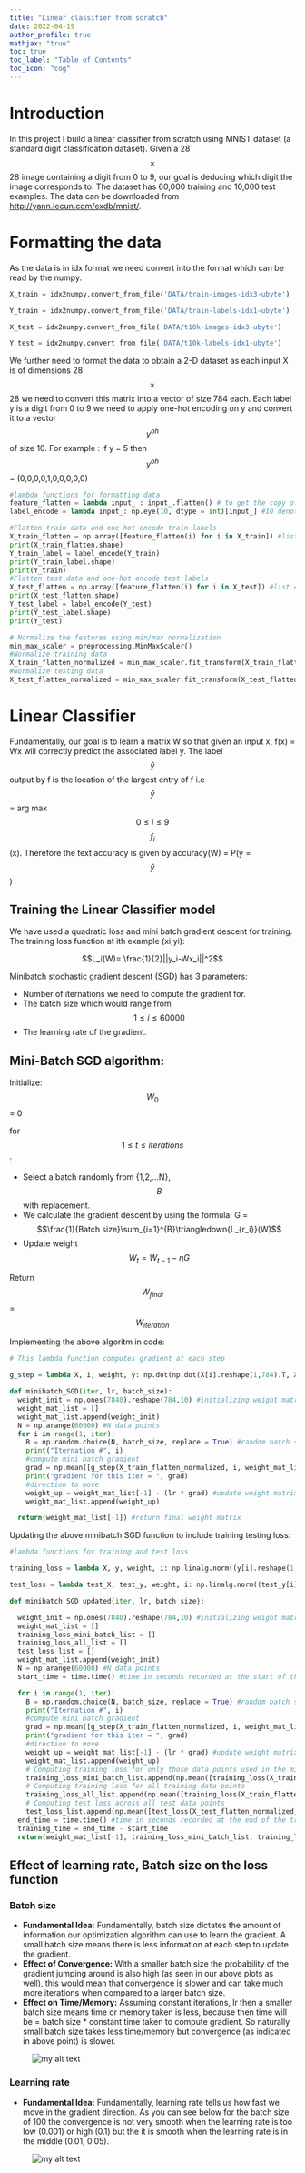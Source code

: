 ```yaml
---
title: "Linear classifier from scratch"
date: 2022-04-19
author_profile: true
mathjax: "true"
toc: true
toc_label: "Table of Contents"
toc_icon: "cog"
---
```



# Introduction
In this project I build a linear classifier from scratch using MNIST dataset (a standard digit classification dataset). Given a 28 $$\times$$ 28 image containing a digit from 0 to 9, our goal is deducing which digit the image corresponds to. The dataset has 60,000 training and 10,000 test examples. The data can be downloaded from http://yann.lecun.com/exdb/mnist/.

# Formatting the data

As the data is in idx format we need convert into the format which can be read by the numpy.

```python
X_train = idx2numpy.convert_from_file('DATA/train-images-idx3-ubyte')

Y_train = idx2numpy.convert_from_file('DATA/train-labels-idx1-ubyte')

X_test = idx2numpy.convert_from_file('DATA/t10k-images-idx3-ubyte')

Y_test = idx2numpy.convert_from_file('DATA/t10k-labels-idx1-ubyte')
```

We further need to format the data to obtain a 2-D dataset as each input X is of dimensions 28 $$\times$$ 28 we need to convert this matrix into a vector of size 784 each. Each label y is a digit from 0 to 9 we need to apply one-hot encoding on y and convert it to a vector $$y^{oh}$$ of size 10. For example :
if y = 5 then $$y^{oh}$$ = (0,0,0,0,1,0,0,0,0,0)

```python
#lambda functions for formatting data
feature_flatten = lambda input_ : input_.flatten() # to get the copy of the array in 1D
label_encode = lambda input_: np.eye(10, dtype = int)[input_] #10 denotes the total no. of digits in MNIST 0-9 i.e the input

#Flatten train data and one-hot encode train labels
X_train_flatten = np.array([feature_flatten(i) for i in X_train]) #list comprehension to flatten each row in the array
print(X_train_flatten.shape)
Y_train_label = label_encode(Y_train)
print(Y_train_label.shape)
print(Y_train)
#Flatten test data and one-hot encode test labels
X_test_flatten = np.array([feature_flatten(i) for i in X_test]) #list comprehension to flatten each row in the array
print(X_test_flatten.shape)
Y_test_label = label_encode(Y_test)
print(Y_test_label.shape)
print(Y_test)

# Normalize the features using min/max normalization
min_max_scaler = preprocessing.MinMaxScaler()
#Normalize training data
X_train_flatten_normalized = min_max_scaler.fit_transform(X_train_flatten)
#Normalize testing data
X_test_flatten_normalized = min_max_scaler.fit_transform(X_test_flatten)
```


# Linear Classifier
Fundamentally, our goal is to learn a matrix W so that given an input x, f(x) = Wx will correctly predict the associated label y. The label $$\hat{y}$$ output by f is the location of the largest entry of f i.e $$\hat{y}$$ = arg max $${0{\le} i {\le} 9 }$$ $$f_i$$(x). Therefore the text accuracy is given by accuracy(W) = P(y = $$\hat{y}$$)

## Training the Linear Classifier model
We have used a quadratic loss and mini batch gradient descent for training. The training loss function at ith example (xi;yi):

$$L_i(W)= \frac{1}{2}||y_i-Wx_i||^2$$

Minibatch stochastic gradient descent (SGD) has 3 parameters:
- Number of iternations we need to compute the gradient for.
- The batch size which would range from $${1{\le} i {\le} 60000 }$$
- The learning rate of the gradient.

## Mini-Batch SGD algorithm:
Initialize: $$W_0$$ = 0

for $${1{\le} t {\le} iterations }$$ :
- Select a batch randomly from {1,2,...N}, $$B$$ with replacement.
- We calculate the gradient descent by using the formula:
G = $$\frac{1}{Batch size}\sum_{i=1}^{B}\triangledown{L_{r_i}}(W)$$
- Update weight $${W_t}={W_{t-1}}-{\eta}G$$

Return $${W_{final}}$$ = $${W_{iteration}}$$

Implementing the above algoritm in code:

```python
# This lambda function computes gradient at each step

g_step = lambda X, i, weight, y: np.dot(np.dot(X[i].reshape(1,784).T, X[i].reshape(1,784)), weight) - np.dot(X[i].reshape(1,784).T, y[i].reshape(1,10))

def minibatch_SGD(iter, lr, batch_size):
  weight_init = np.ones(7840).reshape(784,10) #initializing weight matrix
  weight_mat_list = []
  weight_mat_list.append(weight_init)
  N = np.arange(60000) #N data points
  for i in range(1, iter):
    B = np.random.choice(N, batch_size, replace = True) #random batch selected with replacement
    print("Iternation #", i)
    #compute mini batch gradient
    grad = np.mean([g_step(X_train_flatten_normalized, i, weight_mat_list[-1], Y_train_label) for i in B]) #list comprehension computes gradient at each data point from the randomly picked batch
    print("gradient for this iter = ", grad)
    #direction to move
    weight_up = weight_mat_list[-1] - (lr * grad) #update weight matrix
    weight_mat_list.append(weight_up)

  return(weight_mat_list[-1]) #return final weight matrix
```

Updating the above minibatch SGD function to include training testing loss:

```python
#lambda functions for training and test loss

training_loss = lambda X, y, weight, i: np.linalg.norm((y[i].reshape(1,10) - np.dot(X[i].reshape(1,784), weight)), ord = 2) / 2

test_loss = lambda test_X, test_y, weight, i: np.linalg.norm((test_y[i].reshape(1,10) - np.dot(test_X[i].reshape(1,784), weight)), ord = 2) / 2

def minibatch_SGD_updated(iter, lr, batch_size):

  weight_init = np.ones(7840).reshape(784,10) #initializing weight matrix
  weight_mat_list = []
  training_loss_mini_batch_list = []
  training_loss_all_list = []
  test_loss_list = []
  weight_mat_list.append(weight_init)
  N = np.arange(60000) #N data points
  start_time = time.time() #time in seconds recorded at the start of the training loop

  for i in range(1, iter):
    B = np.random.choice(N, batch_size, replace = True) #random batch selected with replacement
    print("Iternation #", i)
    #compute mini batch gradient
    grad = np.mean([g_step(X_train_flatten_normalized, i, weight_mat_list[-1], Y_train_label) for i in B]) #list comprehension computes gradient at each data point from the randomly picked batch
    print("gradient for this iter = ", grad)
    #direction to move
    weight_up = weight_mat_list[-1] - (lr * grad) #update weight matrix
    weight_mat_list.append(weight_up)
    # Computing training loss for only those data points used in the mini batch
    training_loss_mini_batch_list.append(np.mean([training_loss(X_train_flatten_normalized, Y_train_label, weight_mat_list[-1], i) for i in B]))
    # Computing training loss for all training data points
    training_loss_all_list.append(np.mean([training_loss(X_train_flatten_normalized, Y_train_label, weight_mat_list[-1], i) for i in range(60000)]))
    # Computing test loss across all test data points
    test_loss_list.append(np.mean([test_loss(X_test_flatten_normalized, Y_test_label, weight_mat_list[-1], i) for i in range(10000)]))
  end_time = time.time() #time in seconds recorded at the end of the training loop
  training_time = end_time - start_time
  return(weight_mat_list[-1], training_loss_mini_batch_list, training_loss_all_list, test_loss_list, training_time)
```

## Effect of learning rate, Batch size on the loss function

### Batch size

- **Fundamental Idea:** Fundamentally, batch size dictates the amount of information our optimization algorithm can use to learn the gradient. A small batch size means there is less information at each step to update the gradient.
- **Effect of Convergence:** With a smaller batch size the probability of the gradient jumping around is also high (as seen in our above plots as well), this would mean that convergence is slower and can take much more iterations when compared to a larger batch size.
- **Effect on Time/Memory:** Assuming constant iterations, lr then a smaller batch size means time or memory taken is less, because then time will be = batch size * constant time taken to compute gradient. So naturally small batch size takes less time/memory but convergence (as indicated in above point) is slower.

<figure>
  <img src="{{site.url}}/images/linear_classifier/batchsize.jpg" alt="my alt text"/>
</figure>

### Learning rate

- **Fundamental Idea:** Fundamentally, learning rate tells us how fast we move in the gradient direction. As you can see below for the batch size of 100 the convergence is not very smooth when the learning rate is too low (0.001) or high (0.1) but the it is smooth when the learning rate is in the middle (0.01, 0.05).

<figure>
  <img src="{{site.url}}/images/linear_classifier/lr.jpg" alt="my alt text"/>
</figure>
